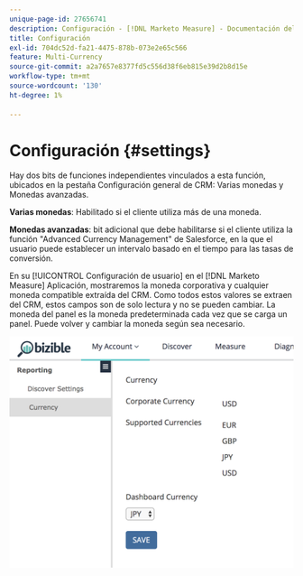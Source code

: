 ```yaml
---
unique-page-id: 27656741
description: Configuración - [!DNL Marketo Measure] - Documentación del producto
title: Configuración
exl-id: 704dc52d-fa21-4475-878b-073e2e65c566
feature: Multi-Currency
source-git-commit: a2a7657e8377fd5c556d38f6eb815e39d2b8d15e
workflow-type: tm+mt
source-wordcount: '130'
ht-degree: 1%

---
```


# Configuración {#settings}

Hay dos bits de funciones independientes vinculados a esta función, ubicados en la pestaña Configuración general de CRM: Varias monedas y Monedas avanzadas.

**Varias monedas**: Habilitado si el cliente utiliza más de una moneda.

**Monedas avanzadas**: bit adicional que debe habilitarse si el cliente utiliza la función &quot;Advanced Currency Management&quot; de Salesforce, en la que el usuario puede establecer un intervalo basado en el tiempo para las tasas de conversión.

En su [!UICONTROL Configuración de usuario] en el [!DNL Marketo Measure] Aplicación, mostraremos la moneda corporativa y cualquier moneda compatible extraída del CRM. Como todos estos valores se extraen del CRM, estos campos son de solo lectura y no se pueden cambiar. La moneda del panel es la moneda predeterminada cada vez que se carga un panel. Puede volver y cambiar la moneda según sea necesario.

![](assets/one-1.png)
